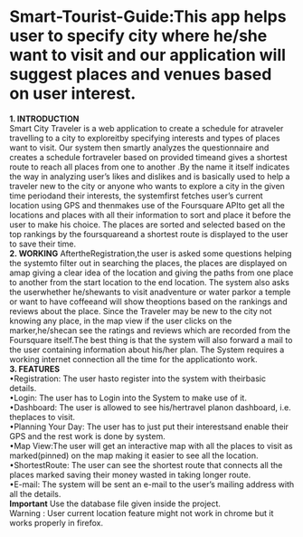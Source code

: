 # Smart-Tourist-Guide:This app helps user to specify city where he/she want to visit and our application will suggest places and venues based on user interest.</br>

<strong>1. INTRODUCTION</strong></br>
Smart City Traveler is a web application to create a schedule for atraveler travelling to a city to exploreitby specifying interests and types of places want to visit. Our system then smartly  analyzes  the questionnaire  and  creates  a  schedule  fortraveler  based  on  provided timeand gives a shortest route to reach all places from one to another .By the name it  itself indicates  the way  in  analyzing  user’s  likes  and  dislikes  and  is basically used to help a traveler new to the city or anyone who wants to explore a city in the given  time  periodand  their  interests,  the  systemfirst fetches user’s current location using GPS and thenmakes use of the Foursquare APIto get all the locations and places with all their information to sort and place it before the user to make his choice. The places are sorted and selected based on the top rankings by the foursquareand a shortest route is displayed to the user to save their time.</br>
<strong>2. WORKING</strong>
AftertheRegistration,the user is asked some questions helping the systemto filter out  in  searching  the  places,  the  places  are  displayed  on amap  giving  a  clear  idea  of  the location  and  giving the paths  from  one place to  another  from  the  start  location  to  the  end location. The system also asks the userwhether he/shewants to visit anadventure or water parkor a temple or want to have coffeeand will show theoptions based on the rankings and reviews about the place. Since the Traveler may be new to the city not knowing any place, in the map view if the user clicks on the marker,he/shecan see the ratings and reviews which are recorded from the Foursquare itself.The best thing is that the system will also forward a mail  to  the  user  containing  information  about  his/her  plan. The  System  requires a  working internet connection all the time for the applicationto work.</br>
<strong>3. FEATURES</strong></br>
•Registration: The user hasto register into the system with theirbasic details.</br>
•Login: The user has to Login into the System to make use of it.</br>
•Dashboard: The user is allowed to see his/hertravel planon dashboard, i.e. theplaces to visit.</br>
•Planning Your Day: The user has to just put their interestsand enable their GPS and the rest work is done by system.</br>
•Map  View:The  user  will  get  an  interactive  map  with  all  the  places  to  visit  as marked(pinned) on the map making it easier to see all the location.</br>
•ShortestRoute: The  user  can  see  the  shortest  route  that  connects  all  the  places marked saving their money wasted in taking longer route.</br>
•E-mail: The  system  will be sent  an  e-mail to the user’s mailing address with all the details.</br>
<strong>Important</strong>
Use the database file given inside the  project.</br>
Warning : User current location feature might not work in chrome but it works properly in firefox.



